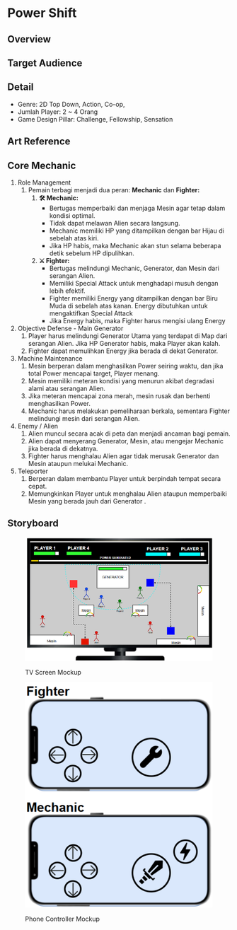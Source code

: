 # Power Shift

## Overview



## Target Audience

## Detail

* Genre: 2D Top Down, Action, Co-op,
* Jumlah Player: 2 \~ 4 Orang
* Game Design Pillar: Challenge, Fellowship, Sensation

## Art Reference



## Core Mechanic

1. Role Management
   1. Pemain terbagi menjadi dua peran: **Mechanic** dan **Fighter:**
      1. **🛠️ Mechanic:**
         * Bertugas memperbaiki dan menjaga Mesin agar tetap dalam kondisi optimal.
         * Tidak dapat melawan Alien secara langsung.
         * Mechanic memiliki HP yang ditampilkan dengan bar Hijau di sebelah atas kiri.
         * Jika HP habis, maka Mechanic akan stun selama beberapa detik sebelum HP dipulihkan.
      2. **⚔️ Fighter:**
         * Bertugas melindungi Mechanic, Generator, dan Mesin dari serangan Alien.
         * Memiliki Special Attack untuk menghadapi musuh dengan lebih efektif.
         * Fighter memiliki Energy yang ditampilkan dengan bar Biru Muda di sebelah atas kanan. Energy dibutuhkan untuk mengaktifkan Special Attack
         * Jika Energy habis, maka Fighter harus mengisi ulang Energy
2. Objective Defense - Main Generator
   1. Player harus melindungi Generator Utama yang terdapat di Map dari serangan Alien. Jika HP Generator habis, maka Player akan kalah.
   2. Fighter dapat memulihkan Energy jika berada di dekat Generator.
3. Machine Maintenance&#x20;
   1. Mesin berperan dalam menghasilkan Power seiring waktu, dan jika total Power mencapai target, Player menang.
   2. Mesin memiliki meteran kondisi yang menurun akibat degradasi alami atau serangan Alien.
   3. Jika meteran mencapai zona merah, mesin rusak dan berhenti menghasilkan Power.
   4. Mechanic harus melakukan pemeliharaan berkala, sementara Fighter melindungi mesin dari serangan Alien.
4. Enemy / Alien&#x20;
   1. Alien muncul secara acak di peta dan menjadi ancaman bagi pemain.
   2. Alien dapat menyerang Generator, Mesin, atau mengejar Mechanic jika berada di dekatnya.
   3. Fighter harus menghalau Alien agar tidak merusak Generator dan Mesin ataupun melukai Mechanic.
5. Teleporter
   1. Berperan dalam membantu Player untuk berpindah tempat secara cepat.
   2. Memungkinkan Player untuk menghalau Alien ataupun memperbaiki Mesin yang berada jauh dari Generator .

## Storyboard

<figure><img src=".gitbook/assets/image (3).png" alt=""><figcaption><p>TV Screen Mockup</p></figcaption></figure>

<figure><img src=".gitbook/assets/image (2).png" alt=""><figcaption><p>Phone Controller Mockup</p></figcaption></figure>
